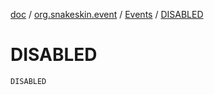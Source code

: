 [doc](../../index.md) / [org.snakeskin.event](../index.md) / [Events](index.md) / [DISABLED](./-d-i-s-a-b-l-e-d.md)

# DISABLED

`DISABLED`